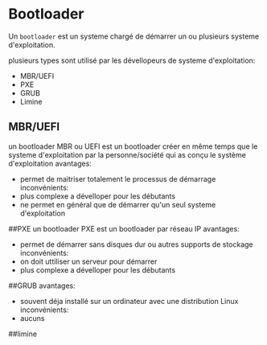 # Bootloader

Un `bootloader` est un systeme chargé de démarrer un ou plusieurs systeme d'exploitation.

plusieurs types sont utilisé par les dévellopeurs de systeme d'exploitation:
- MBR/UEFI
- PXE
- GRUB
- Limine

## MBR/UEFI
un bootloader MBR ou UEFI est un bootloader créer en même temps que le systeme d'exploitation par la personne/société qui as conçu le système d'exploitation
avantages:
- permet de maitriser totalement le processus de démarrage
inconvénients:
- plus complexe a dévelloper pour les débutants
- ne permet en général que de démarrer qu'un seul systeme d'exploitation

##PXE
un bootloader PXE est un bootloader par réseau IP
avantages:
- permet de démarrer sans disques dur ou autres supports de stockage
inconvénients:
- on doit uttiliser un serveur pour démarrer
- plus complexe a dévelloper pour les débutants

##GRUB
avantages:
- souvent déja installé sur un ordinateur avec une distribution Linux
inconvénients:
- aucuns

##limine


